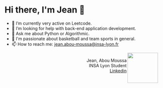 
<h1> Hi there, I'm Jean 👋 </h1> 

- 🔭 I’m currently very active on Leetcode.
- 🤔 I’m looking for help with back-end application development.
- 💬 Ask me about Python or Algorithmic.
- 🏀 I'm passionate about basketball and team sports in general.
- 📫 How to reach me: jean.abou-moussa@insa-lyon.fr


<div align='center'>
  
  <img src="https://user-images.githubusercontent.com/94708849/160274563-01dc1fbf-f38e-4396-b0f3-2c4f4204c21b.png" width="100" height="100" align="right">
   <br/> <div align="right"> Jean, Abou Moussa <br/> INSA Lyon Student <br/> <a href = "https://www.linkedin.com/in/jean-abou-moussa"> Linkedin </a> </div>
 </div>


